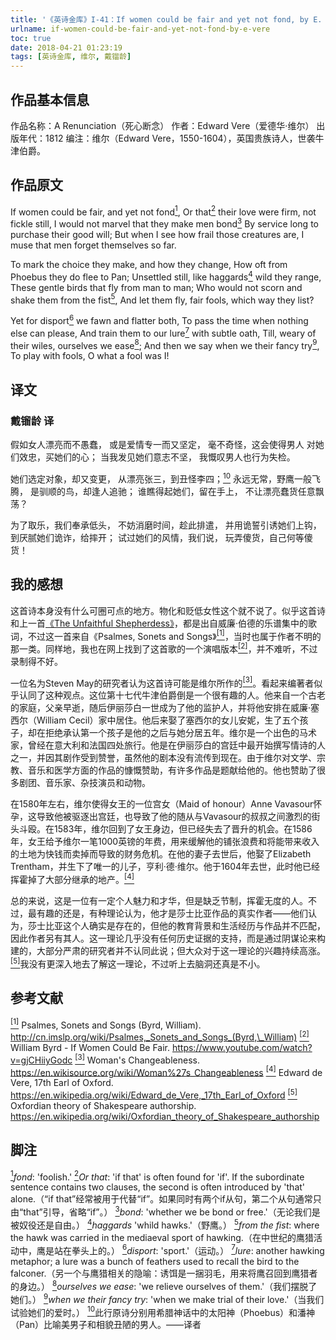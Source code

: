 ```yaml
---
title: '《英诗金库》I-41：If women could be fair and yet not fond, by E. Vere'
urlname: if-women-could-be-fair-and-yet-not-fond-by-e-vere
toc: true
date: 2018-04-21 01:23:19
tags: [英诗金库, 维尔, 戴镏龄]
---
```


## 作品基本信息

作品名称：A Renunciation（死心断念）
作者：Edward Vere（爱德华·维尔）
出版年代：1812
编注：维尔（Edward Vere，1550-1604），英国贵族诗人，世袭牛津伯爵。

## 作品原文

If women could be fair, and yet not fond<a href="#note1" id="note1ref"><sup>1</sup></a>,
Or that<a href="#note2" id="note2ref"><sup>2</sup></a> their love were firm, not fickle still,
I would not marvel that they make men bond<a href="#note3" id="note3ref"><sup>3</sup></a>
By service long to purchase their good will;
But when I see how frail those creatures are,
I muse that men forget themselves so far.

To mark the choice they make, and how they change,
How oft from Phoebus they do flee to Pan;
Unsettled still, like haggards<a href="#note4" id="note4ref"><sup>4</sup></a> wild they range,
These gentle birds that fly from man to man;
Who would not scorn and shake them from the fist<a href="#note5" id="note5ref"><sup>5</sup></a>,
And let them fly, fair fools, which way they list?

Yet for disport<a href="#note6" id="note6ref"><sup>6</sup></a> we fawn and flatter both,
To pass the time when nothing else can please,
And train them to our lure<a href="#note7" id="note7ref"><sup>7</sup></a> with subtle oath,
Till, weary of their wiles, ourselves we ease<a href="#note8" id="note8ref"><sup>8</sup></a>;
And then we say when we their fancy try<a href="#note9" id="note9ref"><sup>9</sup></a>,
To play with fools, O what a fool was I!

## 译文
### 戴镏龄 译
假如女人漂亮而不愚蠢，
或是爱情专一而又坚定，
毫不奇怪，这会使得男人
对她们效忠，买她们的心；
当我发见她们意志不坚，
我慨叹男人也行为失检。

她们选定对象，却又变更，
从漂亮张三，到丑怪李四；<a href="#note10" id="note10ref"><sup>10</sup></a>
永远无常，野鹰一般飞腾，
是驯顺的鸟，却逢人追驰；
谁瞧得起她们，留在手上，
不让漂亮蠢货任意飘荡？

为了取乐，我们奉承低头，
不妨消磨时间，趁此排遣，
并用诡誓引诱她们上钩，
到厌腻她们诡诈，给摔开；
试过她们的风情，我们说，
玩弄傻货，自己何等傻货！

## 我的感想

这首诗本身没有什么可圈可点的地方。物化和贬低女性这个就不说了。似乎这首诗和上一首[《The Unfaithful Shepherdess》](post/the-unfaithful-shepherdess-by-anonymous)，都是出自威廉·伯德的乐谱集中的歌词，不过这一首来自《Psalmes, Sonets and Songs》<a href="#bib1" id="bib1ref"><sup>[1]</sup></a>，当时也属于作者不明的那一类。同样地，我也在网上找到了这首歌的一个演唱版本<a href="#bib2" id="bib2ref"><sup>[2]</sup></a>，并不难听，不过录制得不好。

一位名为Steven May的研究者认为这首诗可能是维尔所作的<a href="#bib3" id="bib3ref"><sup>[3]</sup></a>。看起来编著者似乎认同了这种观点。这位第十七代牛津伯爵倒是一个很有趣的人。他来自一个古老的家庭，父亲早逝，随后伊丽莎白一世成为了他的监护人，并将他安排在威廉·塞西尔（William Cecil）家中居住。他后来娶了塞西尔的女儿安妮，生了五个孩子，却在拒绝承认第一个孩子是他的之后与她分居五年。维尔是一个出色的马术家，曾经在意大利和法国四处旅行。他是在伊丽莎白的宫廷中最开始撰写情诗的人之一，并因其剧作受到赞誉，虽然他的剧本没有流传到现在。由于维尔对文学、宗教、音乐和医学方面的作品的慷慨赞助，有许多作品是题献给他的。他也赞助了很多剧团、音乐家、杂技演员和动物。

在1580年左右，维尔使得女王的一位宫女（Maid of honour）Anne Vavasour怀孕，这导致他被驱逐出宫廷，也导致了他的随从与Vavasour的叔叔之间激烈的街头斗殴。在1583年，维尔回到了女王身边，但已经失去了晋升的机会。在1586年，女王给予维尔一笔1000英镑的年费，用来缓解他的铺张浪费和将能带来收入的土地为快钱而卖掉而导致的财务危机。在他的妻子去世后，他娶了Elizabeth Trentham，并生下了唯一的儿子，亨利·德·维尔。他于1604年去世，此时他已经挥霍掉了大部分继承的地产。<a href="#bib4" id="bib4ref"><sup>[4]</sup></a>

总的来说，这是一位有一定个人魅力和才华，但是缺乏节制，挥霍无度的人。不过，最有趣的还是，有种理论认为，他才是莎士比亚作品的真实作者——他们认为，莎士比亚这个人确实是存在的，但他的教育背景和生活经历与作品并不匹配，因此作者另有其人。这一理论几乎没有任何历史证据的支持，而是通过阴谋论来构建的，大部分严肃的研究者并不认同此说；但大众对于这一理论的兴趣持续高涨。<a href="#bib5" id="bib5ref"><sup>[5]</sup></a>我没有更深入地去了解这一理论，不过听上去脑洞还真是不小。

## 参考文献
<a id="bib1" href="#bib1ref"><sup>[1]</sup></a> Psalmes, Sonets and Songs (Byrd, William). <http://cn.imslp.org/wiki/Psalmes,_Sonets_and_Songs_(Byrd,\_William)>
<a id="bib2" href="#bib2ref"><sup>[2]</sup></a> William Byrd - If Women Could Be Fair. https://www.youtube.com/watch?v=gjCHiiyGodc
<a id="bib3" href="#bib3ref"><sup>[3]</sup></a> Woman's Changeableness. <https://en.wikisource.org/wiki/Woman%27s_Changeableness>
<a id="bib4" href="#bib4ref"><sup>[4]</sup></a> Edward de Vere, 17th Earl of Oxford. https://en.wikipedia.org/wiki/Edward_de_Vere,_17th_Earl_of_Oxford
<a id="bib5" href="#bib5ref"><sup>[5]</sup></a> Oxfordian theory of Shakespeare authorship. https://en.wikipedia.org/wiki/Oxfordian_theory_of_Shakespeare_authorship

## 脚注
<a id="note1" href="#note1ref"><sup>1</sup></a>*fond*: 'foolish.'
<a id="note2" href="#note2ref"><sup>2</sup></a>*Or that*: 'if that' is often found for 'if'. If the subordinate sentence contains two clauses, the second is often introduced by 'that' alone.（“if that”经常被用于代替“if”。如果同时有两个if从句，第二个从句通常只由“that”引导，省略“if”。）
<a id="note3" href="#note3ref"><sup>3</sup></a>*bond*: 'whether we be bond or free.'（无论我们是被奴役还是自由。）
<a id="note4" href="#note4ref"><sup>4</sup></a>*haggards* 'whild hawks.'（野鹰。）
<a id="note5" href="#note5ref"><sup>5</sup></a>*from the fist*: where the hawk was carried in the mediaeval sport of hawking.（在中世纪的鹰猎活动中，鹰是站在拳头上的。）
<a id="note6" href="#note6ref"><sup>6</sup></a>*disport*: 'sport.'（运动。）
<a id="note7" href="#note7ref"><sup>7</sup></a>*lure*: another hawking metaphor; a lure was a bunch of feathers used to recall the bird to the falconer.（另一个与鹰猎相关的隐喻：诱饵是一捆羽毛，用来将鹰召回到鹰猎者的身边。）
<a id="note8" href="#note8ref"><sup>8</sup></a>*ourselves we ease*: 'we relieve ourselves of them.'（我们摆脱了她们。）
<a id="note9" href="#note9ref"><sup>9</sup></a>*when we their fancy try*: 'when we make trial of their love.'（当我们试验她们的爱时。）
<a id="note10" href="#note10ref"><sup>10</sup></a>此行原诗分别用希腊神话中的太阳神（Phoebus）和潘神（Pan）比喻美男子和相貌丑陋的男人。——译者
